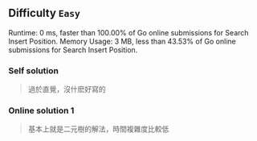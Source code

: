 ## Difficulty `Easy`

Runtime: 0 ms, faster than 100.00% of Go online submissions for Search Insert Position.
Memory Usage: 3 MB, less than 43.53% of Go online submissions for Search Insert Position.

### Self solution

> 過於直覺，沒什麽好寫的

### Online solution 1

> 基本上就是二元樹的解法，時間複雜度比較低
